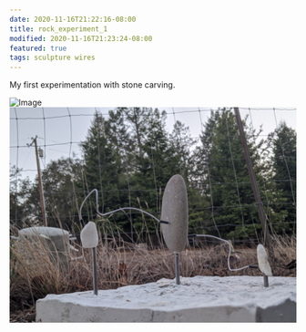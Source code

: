 ```yaml
---
date: 2020-11-16T21:22:16-08:00
title: rock_experiment_1
modified: 2020-11-16T21:23:24-08:00
featured: true
tags: sculpture wires
---
```

My first experimentation with stone carving.

![Image](../assets/media/artwork__rock_experiment_1--01.jpg)
![Image](../assets/media/artwork__rock_experiment_1--02.jpg)
